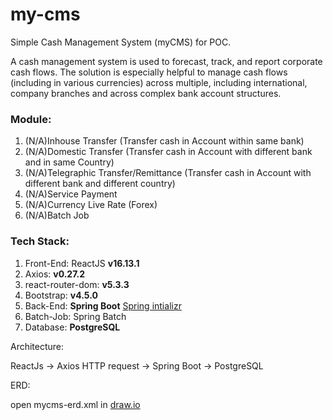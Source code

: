 # my-cms
Simple Cash Management System (myCMS) for POC.

<p>A cash management system is used to forecast, track, and report corporate cash flows. 
The solution is especially helpful to manage cash flows (including in various currencies) across multiple,
including international, company branches and across complex bank account structures.
</p>

<h3>Module:</h3>

1. (N/A)Inhouse Transfer (Transfer cash in Account within same bank)
2. (N/A)Domestic Transfer (Transfer cash in Account with different bank and in same Country)
3. (N/A)Telegraphic Transfer/Remittance (Transfer cash in Account with different bank and different country)
4. (N/A)Service Payment
5. (N/A)Currency Live Rate (Forex)
6. (N/A)Batch Job 

<h3>Tech Stack:</h3>

1. Front-End: ReactJS <b>v16.13.1</b>
2. Axios: <b>v0.27.2</b>
3. react-router-dom: <b>v5.3.3</b>
4. Bootstrap: <b>v4.5.0</b>
5. Back-End: <b>Spring Boot</b> [Spring intializr](https://start.spring.io/#!type=maven-project&language=java&platformVersion=2.7.1&packaging=jar&jvmVersion=11&groupId=com&artifactId=springbootbackend&name=springboot-backend&description=Simple%20full%20stack%20web%20application%20for%20managing%20accounts%20in%20a%20company&packageName=com.springbootbackend&dependencies=web,data-jpa,devtools,postgresql)
6. Batch-Job: Spring Batch
7. Database: <b>PostgreSQL</b>


Architecture:

ReactJs -> Axios HTTP request -> Spring Boot -> PostgreSQL


ERD:

open mycms-erd.xml in [draw.io](https://app.diagrams.net/)